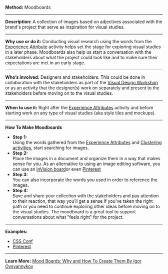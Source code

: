 **Method:** Moodboards

---

**Description:** A collection of images based on adjectives associated with the brand's project that serve as inspiration for visual studies.

---

**Why use or do it:** Conducting visual research using the words from the [Experience Attribute](https://github.com/bocoup/opendesignkit/wiki/Experience-Attributes) activity helps set the stage for exploring visual studies in a later phase. Moodboards also help us start a conversation with the stakeholders about what the project could look like and to make sure their expectations are met in an early stage.

---

**Who’s involved:** Designers and stakeholders. This could be done in collaboration with the stakeholders as part of the [Visual Design Workshop](https://github.com/bocoup/opendesignkit/wiki/Visual-Design-Workshop) or as an activity that the designer(s) work on separately and present to the stakeholders before moving on to the visual studies.

---

**When to use it:** Right after the [Experience Attributes](https://github.com/bocoup/opendesignkit/wiki/experience-attributes) activity and before starting work on any type of visual studies (aka style tiles and mockups).

---

**How To Make Moodboards**

* **Step 1:**  
Using the words gathered from the [Experience Attributes](https://github.com/bocoup/opendesignkit/wiki/experience-attributes) and [Clustering activities](https://github.com/bocoup/opendesignkit/wiki/sticky-clustering), start searching for images.
* **Step 2:**  
Place the images in a document and organize them in a way that makes sense for you. As an alternative to using an image editing software, you can use an [inVision board](http://blog.invisionapp.com/boards-share-design-inspiration-assets/)or even [Pinterest](https://www.pinterest.com/)
* **Step 3:**  
You can also incorporate the words you used in order to reference the images.
* **Step 4:**  
Save and share your collection with the stakeholders and pay attention to their reaction, that way you'll get a sense if you've taken the right path or you need to continue exploring other ideas before moving on to the visual studies. The moodboard is a great tool to support conversations about what "feels right" for the project.

---

**Examples:**
* [CSS Conf](https://github.com/bocoup/opendesignkit/tree/master/wiki/images/moodboards)
* [Pinterest](https://www.pinterest.com/search/pins/?q=moodboard%20design&rs=guide&0=design%7Cguide%7Cword%7C0&add_refine=design%7Cguide%7Cword%7C0)

---
**Learn More:**
[Mood Boards: Why and How To Create Them By Igor Ovsyannykov](https://creativemarket.com/blog/2015/07/03/mood-boards-why-and-how-to-create-them)
